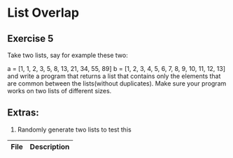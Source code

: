 # List Overlap
## Exercise 5 
Take two lists, say for example these two:

  a = [1, 1, 2, 3, 5, 8, 13, 21, 34, 55, 89]
  b = [1, 2, 3, 4, 5, 6, 7, 8, 9, 10, 11, 12, 13]
and write a program that returns a list that contains only 
the elements that are common between the lists(without duplicates). 
Make sure your program works on two lists of different sizes.

## Extras:

1. Randomly generate two lists to test this


| File | Description |
| ----------- | ----------- |
